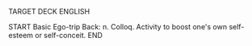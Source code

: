 TARGET DECK
ENGLISH

START
Basic
Ego-trip
Back: n. Colloq. Activity to boost one's own self-esteem or self-conceit.
END

